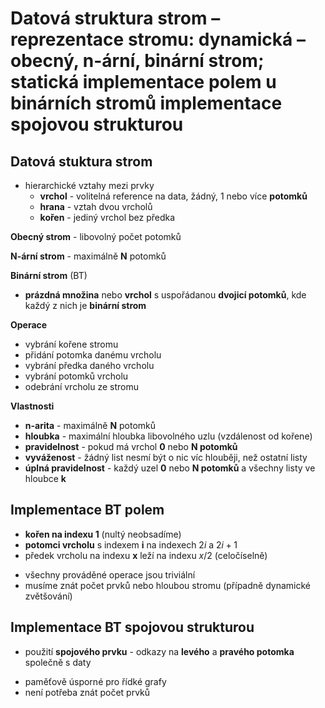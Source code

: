 # Datová struktura strom – reprezentace stromu: dynamická – obecný, n-ární, binární strom; statická implementace polem u binárních stromů implementace spojovou strukturou

## Datová stuktura strom

- hierarchické vztahy mezi prvky
	- **vrchol** - volitelná reference na data, žádný, 1 nebo více **potomků** 
	- **hrana** - vztah dvou vrcholů
	- **kořen** - jediný vrchol bez předka

**Obecný strom** - libovolný počet potomků

**N-ární strom** - maximálně **N** potomků

**Binární strom** (BT)
- **prázdná množina** nebo **vrchol** s uspořádanou **dvojicí potomků**, kde každý z nich je **binární strom**

**Operace**
- vybrání kořene stromu
- přidání potomka danému vrcholu
- vybrání předka daného vrcholu
- vybrání potomků vrcholu
- odebrání vrcholu ze stromu

**Vlastnosti**
- **n-arita** - maximálně **N** potomků
- **hloubka** - maximální hloubka libovolného uzlu (vzdálenost od kořene)
- **pravidelnost** - pokud má vrchol **0** nebo **N potomků**
- **vyváženost** - žádný list nesmí být o nic víc hlouběji, než ostatní listy
- **úplná pravidelnost** - každý uzel **0** nebo **N potomků** a všechny listy ve hloubce **k**

## Implementace BT polem

- **kořen na indexu 1** (nultý neobsadíme)
- **potomci vrcholu** s indexem **i** na indexech $2i$ a $2i+1$
- předek vrcholu na indexu **x** leží na indexu $x/2$ (celočíselně)
+ všechny prováděné operace jsou triviální
+ musíme znát počet prvků nebo hloubou stromu (případně dynamické zvětšování)

## Implementace BT spojovou strukturou

- použití **spojového prvku** - odkazy na **levého** a **pravého potomka** společně s daty
+ paměťově úsporné pro řídké grafy
+ není potřeba znát počet prvků